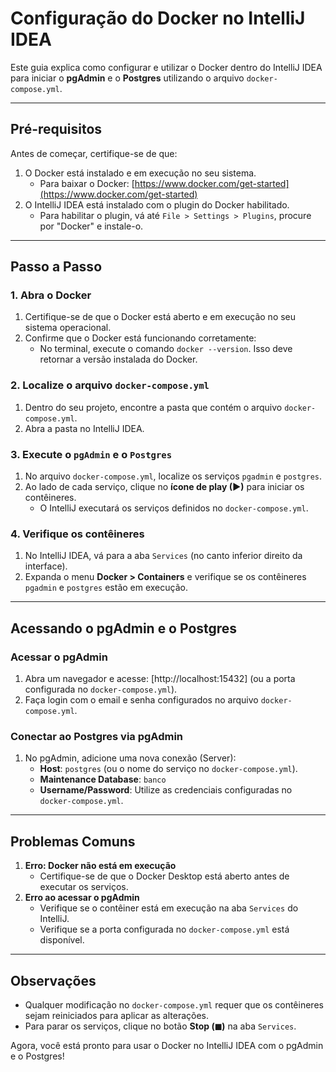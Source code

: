 # Configuração do Docker no IntelliJ IDEA

Este guia explica como configurar e utilizar o Docker dentro do IntelliJ IDEA para iniciar o **pgAdmin** e o **Postgres** utilizando o arquivo `docker-compose.yml`.

---

## Pré-requisitos

Antes de começar, certifique-se de que:
1. O Docker está instalado e em execução no seu sistema.
    - Para baixar o Docker: [https://www.docker.com/get-started](https://www.docker.com/get-started)
2. O IntelliJ IDEA está instalado com o plugin do Docker habilitado.
    - Para habilitar o plugin, vá até `File > Settings > Plugins`, procure por "Docker" e instale-o.

---

## Passo a Passo

### 1. Abra o Docker
1. Certifique-se de que o Docker está aberto e em execução no seu sistema operacional.
2. Confirme que o Docker está funcionando corretamente:
    - No terminal, execute o comando `docker --version`. Isso deve retornar a versão instalada do Docker.

### 2. Localize o arquivo `docker-compose.yml`
1. Dentro do seu projeto, encontre a pasta que contém o arquivo `docker-compose.yml`.
2. Abra a pasta no IntelliJ IDEA.

### 3. Execute o `pgAdmin` e o `Postgres`
1. No arquivo `docker-compose.yml`, localize os serviços `pgadmin` e `postgres`.
2. Ao lado de cada serviço, clique no **ícone de play (▶)** para iniciar os contêineres.
    - O IntelliJ executará os serviços definidos no `docker-compose.yml`.

### 4. Verifique os contêineres
1. No IntelliJ IDEA, vá para a aba `Services` (no canto inferior direito da interface).
2. Expanda o menu **Docker > Containers** e verifique se os contêineres `pgadmin` e `postgres` estão em execução.

---

## Acessando o pgAdmin e o Postgres

### Acessar o pgAdmin
1. Abra um navegador e acesse: [http://localhost:15432] (ou a porta configurada no `docker-compose.yml`).
2. Faça login com o email e senha configurados no arquivo `docker-compose.yml`.

### Conectar ao Postgres via pgAdmin
1. No pgAdmin, adicione uma nova conexão (Server):
    - **Host**: `postgres` (ou o nome do serviço no `docker-compose.yml`).
    - **Maintenance Database**: `banco`
    - **Username/Password**: Utilize as credenciais configuradas no `docker-compose.yml`.

---

## Problemas Comuns

1. **Erro: Docker não está em execução**
    - Certifique-se de que o Docker Desktop está aberto antes de executar os serviços.
2. **Erro ao acessar o pgAdmin**
    - Verifique se o contêiner está em execução na aba `Services` do IntelliJ.
    - Verifique se a porta configurada no `docker-compose.yml` está disponível.

---

## Observações
- Qualquer modificação no `docker-compose.yml` requer que os contêineres sejam reiniciados para aplicar as alterações.
- Para parar os serviços, clique no botão **Stop (◼)** na aba `Services`.

Agora, você está pronto para usar o Docker no IntelliJ IDEA com o pgAdmin e o Postgres!
